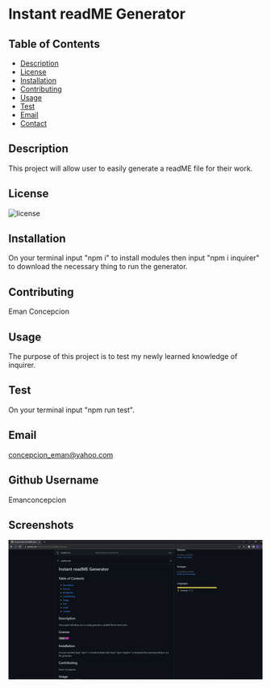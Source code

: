 # Instant readME Generator

## Table of Contents

- [Description](#description)
- [License](#license)
- [Installation](#installation)
- [Contributing](#contributing)
- [Usage](#usage)
- [Test](#test)
- [Email](#email)
- [Contact](#contact)

## Description

This project will allow user to easily generate a readME file for their work.

## License

![license](https://img.shields.io/static/v1?label=license&message=MIT&color=purple)

## Installation

On your terminal input "npm i" to install modules then input "npm i inquirer" to download the necessary thing to run the generator.

## Contributing

Eman Concepcion

## Usage

The purpose of this project is to test my newly learned knowledge of inquirer.

## Test

On your terminal input "npm run test".

## Email

concepcion_eman@yahoo.com

## Github Username

Emanconcepcion

## Screenshots

![](./assests/photo1.png)
